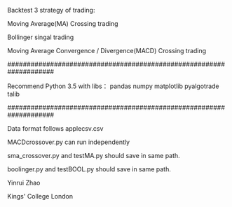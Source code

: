 
Backtest 3 strategy of trading:

Moving Average(MA) Crossing trading

Bollinger singal trading

Moving Average Convergence / Divergence(MACD) Crossing trading

####################################################################

Recommend Python 3.5 with libs：
pandas
numpy
matplotlib
pyalgotrade
talib

####################################################################

Data format follows applecsv.csv

MACDcrossover.py can run independently

sma_crossover.py and testMA.py should save in same path.

boolinger.py and testBOOL.py should save in same path.

Yinrui Zhao

Kings' College London
